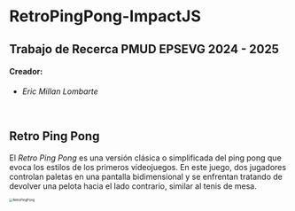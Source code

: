 # RetroPingPong-ImpactJS
## Trabajo de Recerca PMUD EPSEVG 2024 - 2025
#### Creador:
- *Eric Millan Lombarte*
<br>


## Retro Ping Pong
El *Retro Ping Pong* es una versión clásica o simplificada del ping pong que evoca los estilos de los primeros videojuegos. En este juego, dos jugadores controlan paletas en una pantalla bidimensional y se enfrentan tratando de devolver una pelota hacia el lado contrario, similar al tenis de mesa.

<img src="media/RetroPingPong.png" alt="RetroPingPong" style="zoom:40%;" />

